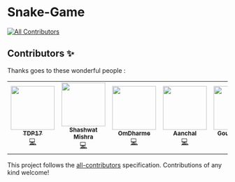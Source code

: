 # Snake-Game
<!-- ALL-CONTRIBUTORS-BADGE:START - Do not remove or modify this section -->
[![All Contributors](https://img.shields.io/badge/all_contributors-6-orange.svg?style=flat-square)](#contributors-)
<!-- ALL-CONTRIBUTORS-BADGE:END -->
## Contributors ✨

Thanks goes to these wonderful people :

<!-- ALL-CONTRIBUTORS-LIST:START - Do not remove or modify this section -->
<!-- prettier-ignore-start -->
<!-- markdownlint-disable -->
<table>
  <tr>
    <td align="center"><a href="https://github.com/TDP17"><img src="https://avatars.githubusercontent.com/u/71214045?v=4?s=100" width="100px;" alt=""/><br /><sub><b>TDP17</b></sub></a><br /><a href="https://github.com/Bauddhik-Geeks/Snake-Game/commits?author=TDP17" title="Code">💻</a></td>
    <td align="center"><a href="http://shashwatmishra.codes/"><img src="https://avatars.githubusercontent.com/u/56419358?v=4?s=100" width="100px;" alt=""/><br /><sub><b>Shashwat Mishra</b></sub></a><br /><a href="https://github.com/Bauddhik-Geeks/Snake-Game/commits?author=ampsteric" title="Code">💻</a></td>
    <td align="center"><a href="https://github.com/OmDharme"><img src="https://avatars.githubusercontent.com/u/85190369?v=4?s=100" width="100px;" alt=""/><br /><sub><b>OmDharme</b></sub></a><br /><a href="https://github.com/Bauddhik-Geeks/Snake-Game/commits?author=OmDharme" title="Code">💻</a></td>
    <td align="center"><a href="https://github.com/aanchal-fatwani"><img src="https://avatars.githubusercontent.com/u/63228776?v=4?s=100" width="100px;" alt=""/><br /><sub><b>Aanchal</b></sub></a><br /><a href="https://github.com/Bauddhik-Geeks/Snake-Game/commits?author=aanchal-fatwani" title="Code">💻</a></td>
    <td align="center"><a href="https://gourav-saini.netlify.app/"><img src="https://avatars.githubusercontent.com/u/46393634?v=4?s=100" width="100px;" alt=""/><br /><sub><b>Gourav Saini</b></sub></a><br /><a href="https://github.com/Bauddhik-Geeks/Snake-Game/commits?author=g7i" title="Code">💻</a></td>
    <td align="center"><a href="https://github.com/ayush78781"><img src="https://avatars.githubusercontent.com/u/76848435?v=4?s=100" width="100px;" alt=""/><br /><sub><b>Ayush Saxena</b></sub></a><br /><a href="https://github.com/Bauddhik-Geeks/Snake-Game/commits?author=ayush78781" title="Code">💻</a></td>
  </tr>
</table>

<!-- markdownlint-restore -->
<!-- prettier-ignore-end -->

<!-- ALL-CONTRIBUTORS-LIST:END -->

This project follows the [all-contributors](https://github.com/all-contributors/all-contributors) specification. Contributions of any kind welcome!
